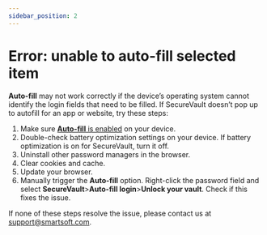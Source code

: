 ```yaml
---
sidebar_position: 2
---
```


# Error: unable to auto-fill selected item

**Auto-fill** may not work correctly if the device’s operating system cannot identify the login fields that need to be filled. If SecureVault doesn’t pop up to autofill for an app or website, try these steps:

1. Make sure [**Auto-fill** is enabled](getstarted/key_features.md#Advanced) on your device.
2. Double-check battery optimization settings on your device. If battery optimization is on for SecureVault, turn it off.
3. Uninstall other password managers in the browser.
4. Clear cookies and cache.
5. Update your browser.
6. Manually trigger the **Auto-fill** option. Right-click the password field and select **SecureVault**>**Auto-fill login**>**Unlock your vault**. Check if this fixes the issue.

If none of these steps resolve the issue, please contact us at support@smartsoft.com.
